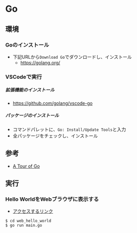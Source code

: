# Go

## 環境

### Goのインストール
- 下記URLから`Download Go`でダウンロードし、インストール
  - https://golang.org/

### VSCodeで実行

##### 拡張機能のインストール
- https://github.com/golang/vscode-go

##### パッケージのインストール
- コマンドパレットに、`Go: Install/Update Tools`と入力
- 全パッケージをチェックし、インストール

## 参考
- [A Tour of Go](https://go-tour-jp.appspot.com/welcome/1)


## 実行

### Hello WorldをWebブラウザに表示する
* [アクセスするリンク](http://localhost:8080/test)
```
$ cd web_hello_world
$ go run main.go
```
